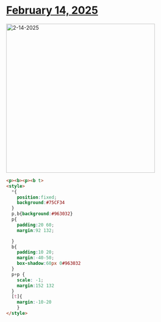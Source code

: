 # [February 14, 2025](https://cssbattle.dev/play/gZFQG5LS2PukCCEkUBFq)

<img src="https://firebasestorage.googleapis.com/v0/b/cssbattleapp.appspot.com/o/user%2Fe6YbeBahWNPT7VpE2rE2p85byxa2%2Ftargets%2Ftarget_azFj2V6@2x.png?alt=media" width="400" alt="2-14-2025" />

```html
<p><b><p><b t>
<style>
  *{
    position:fixed;
    background:#75CF34
  }
  p,b{background:#963032}
  p{
    padding:20 60;
    margin:92 132;

  }
  b{
    padding:10 20;
    margin:-40-50;
    box-shadow:60px 0#963032
  }
  p+p {
    scale: -1;
    margin:152 132
  }
  [t]{
    margin:-10-20
    }
</style>

```